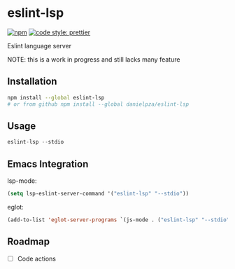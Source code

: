 # eslint-lsp

[![npm](https://img.shields.io/npm/v/eslint-lsp)](https://www.npmjs.com/package/eslint-lsp)
[![code style: prettier](https://img.shields.io/badge/code_style-prettier-ff69b4.svg?style=flat-square)](https://github.com/prettier/prettier)

Eslint language server

NOTE: this is a work in progress and still lacks many feature

## Installation

```sh
npm install --global eslint-lsp
# or from github npm install --global danielpza/eslint-lsp
```

## Usage

```js
eslint-lsp --stdio
```

## Emacs Integration

lsp-mode:

```el
(setq lsp-eslint-server-command '("eslint-lsp" "--stdio"))
```

eglot:

```el
(add-to-list 'eglot-server-programs `(js-mode . ("eslint-lsp" "--stdio")))
```

## Roadmap

- [ ] Code actions
